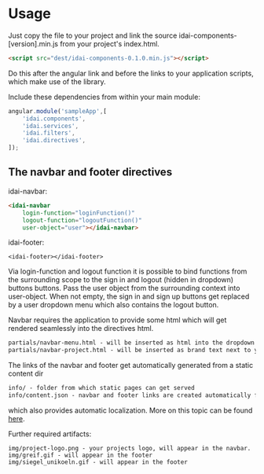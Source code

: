 # Usage

Just copy the file to your project and link the source idai-components-[version].min.js 
from your project's index.html.
 
```html
<script src="dest/idai-components-0.1.0.min.js"></script>
``` 
 
 Do this after the angular link and before the links to your application 
scripts, which make use of the library.


Include these dependencies from within your main module:

```javascript
angular.module('sampleApp',[
	'idai.components',
	'idai.services',
	'idai.filters',
	'idai.directives',
]);
```

## The navbar and footer directives

idai-navbar:

```html
<idai-navbar 
	login-function="loginFunction()"
	logout-function="logoutFunction()"
	user-object="user"></idai-navbar>
```
idai-footer:

```footer
<idai-footer></idai-footer>
```

Via login-function and logout function it is possible to bind functions
from the surrounding scope to the sign in and logout (hidden in dropdown) 
buttons buttons. Pass the user object from the surrounding context 
into user-object. When not empty, the sign in and sign up buttons get replaced
by a user dropdown menu which also contains the logout button.

Navbar requires the application to provide some html which will get rendered
seamlessly into the directives html.

```html
partials/navbar-menu.html - will be inserted as html into the dropdown menu
partials/navbar-project.html - will be inserted as brand text next to your projects logo.
```

The links of the navbar and footer get automatically generated from a static
content dir

```html
info/ - folder from which static pages can get served
info/content.json - navbar and footer links are created automatically from here, localization included
```

which also provides automatic localization. More on this topic can be found [here](localizable_content.md).


Further required artifacts:

```
img/project-logo.png - your projects logo, will appear in the navbar.
img/greif.gif - will appear in the footer
img/siegel_unikoeln.gif - will appear in the footer
```